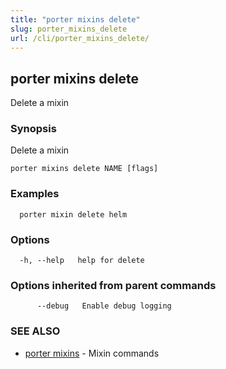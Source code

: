 ```yaml
---
title: "porter mixins delete"
slug: porter_mixins_delete
url: /cli/porter_mixins_delete/
---
```

## porter mixins delete

Delete a mixin

### Synopsis

Delete a mixin

```
porter mixins delete NAME [flags]
```

### Examples

```
  porter mixin delete helm
```

### Options

```
  -h, --help   help for delete
```

### Options inherited from parent commands

```
      --debug   Enable debug logging
```

### SEE ALSO

* [porter mixins](/cli/porter_mixins/)	 - Mixin commands

